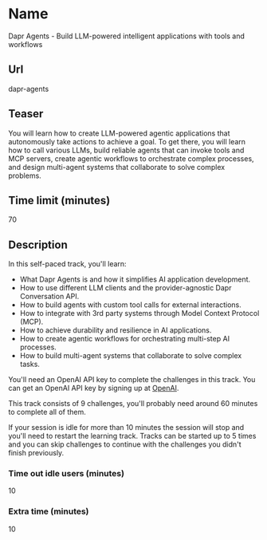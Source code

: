 # Name

Dapr Agents - Build LLM-powered intelligent applications with tools and workflows

## Url

dapr-agents

## Teaser

You will learn how to create LLM-powered agentic applications that autonomously take actions to achieve a goal. To get there, you will learn how to call various LLMs, build reliable agents that can invoke tools and MCP servers, create agentic workflows to orchestrate complex processes, and design multi-agent systems that collaborate to solve complex problems.

## Time limit (minutes)

70

## Description

In this self-paced track, you'll learn:

- What Dapr Agents is and how it simplifies AI application development.
- How to use different LLM clients and the provider-agnostic Dapr Conversation API.
- How to build agents with custom tool calls for external interactions.
- How to integrate with 3rd party systems through Model Context Protocol (MCP).
- How to achieve durability and resilience in AI applications.
- How to create agentic workflows for orchestrating multi-step AI processes.
- How to build multi-agent systems that collaborate to solve complex tasks.

You'll need an OpenAI API key to complete the challenges in this track. You can get an OpenAI API key by signing up at [OpenAI](https://platform.openai.com/signup).

This track consists of 9 challenges, you'll probably need around 60 minutes to complete all of them.

If your session is idle for more than 10 minutes the session will stop and you'll need to restart the learning track. Tracks can be started up to 5 times and you can skip challenges to continue with the challenges you didn't finish previously.

### Time out idle users (minutes)

10

### Extra time (minutes)

10
```